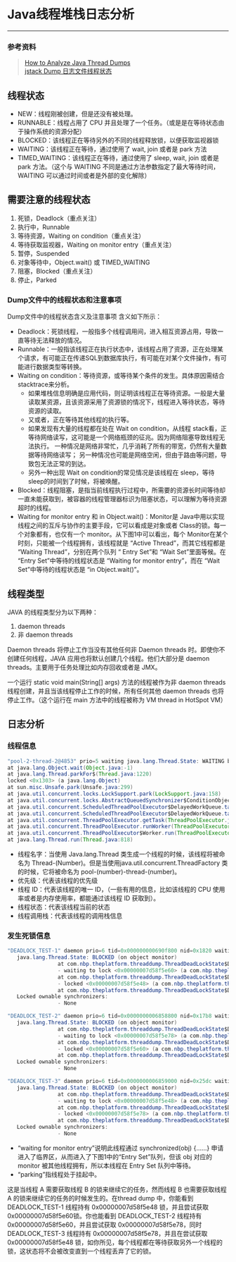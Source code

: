 # Java线程堆栈日志分析
---

### 参考资料 
> [How to Analyze Java Thread Dumps]       
> [jstack Dump 日志文件线程状态]


[How to Analyze Java Thread Dumps]:http://architects.dzone.com/articles/how-analyze-java-thread-dumps
[jstack Dump 日志文件线程状态]:https://www.cnblogs.com/PerOpt/p/3740139.html
## 线程状态
* NEW：线程刚被创建，但是还没有被处理。
* RUNNABLE：线程占用了 CPU 并且处理了一个任务。（或是是在等待状态由于操作系统的资源分配）
* BLOCKED：该线程正在等待另外的不同的线程释放锁，以便获取监视器锁
* WAITING：该线程正在等待，通过使用了 wait, join 或者是 park 方法
* TIMED_WAITING：该线程正在等待，通过使用了 sleep, wait, join 或者是 park 方法。（这个与 WAITING 不同是通过方法参数指定了最大等待时间，WAITING 可以通过时间或者是外部的变化解除）

## 需要注意的线程状态
1. 死锁，Deadlock（重点关注） 
2. 执行中，Runnable   
3. 等待资源，Waiting on condition（重点关注） 
4. 等待获取监视器，Waiting on monitor entry（重点关注）
5. 暂停，Suspended
6. 对象等待中，Object.wait() 或 TIMED_WAITING
7. 阻塞，Blocked（重点关注）  
8. 停止，Parked

### Dump文件中的线程状态和注意事项
Dump文件中的线程状态含义及注意事项
含义如下所示：

* Deadlock：死锁线程，一般指多个线程调用间，进入相互资源占用，导致一直等待无法释放的情况。
* Runnable：一般指该线程正在执行状态中，该线程占用了资源，正在处理某个请求，有可能正在传递SQL到数据库执行，有可能在对某个文件操作，有可能进行数据类型等转换。
* Waiting on condition：等待资源，或等待某个条件的发生。具体原因需结合 stacktrace来分析。
    *  如果堆栈信息明确是应用代码，则证明该线程正在等待资源。一般是大量读取某资源，且该资源采用了资源锁的情况下，线程进入等待状态，等待资源的读取。
    * 又或者，正在等待其他线程的执行等。
    * 如果发现有大量的线程都在处在 Wait on condition，从线程 stack看，正等待网络读写，这可能是一个网络瓶颈的征兆。因为网络阻塞导致线程无法执行。
一种情况是网络非常忙，几乎消耗了所有的带宽，仍然有大量数据等待网络读写；
另一种情况也可能是网络空闲，但由于路由等问题，导致包无法正常的到达。
    * 另外一种出现 Wait on condition的常见情况是该线程在 sleep，等待 sleep的时间到了时候，将被唤醒。
* Blocked：线程阻塞，是指当前线程执行过程中，所需要的资源长时间等待却一直未能获取到，被容器的线程管理器标识为阻塞状态，可以理解为等待资源超时的线程。
* Waiting for monitor entry 和 in Object.wait()：Monitor是 Java中用以实现线程之间的互斥与协作的主要手段，它可以看成是对象或者 Class的锁。每一个对象都有，也仅有一个 monitor。从下图1中可以看出，每个 Monitor在某个时刻，只能被一个线程拥有，该线程就是 “Active Thread”，而其它线程都是 “Waiting Thread”，分别在两个队列 “ Entry Set”和 “Wait Set”里面等候。在 “Entry Set”中等待的线程状态是 “Waiting for monitor entry”，而在 “Wait Set”中等待的线程状态是 “in Object.wait()”。

## 线程类型
JAVA 的线程类型分为以下两种：

1. daemon threads
2. 非 daemon threads

Daemon threads 将停止工作当没有其他任何非 Daemon threads 时。即使你不创建任何线程，JAVA 应用也将默认创建几个线程。他们大部分是 daemon threads。主要用于任务处理比如内存回收或者是 JMX。

一个运行 static void main(String[] args) 方法的线程被作为非 daemon threads 线程创建，并且当该线程停止工作的时候，所有任何其他 daemon threads 也将停止工作。（这个运行在 main 方法中的线程被称为 VM thread in HotSpot VM）

## 日志分析
### 线程信息
``` java
"pool-2-thread-2@4853" prio=5 waiting java.lang.Thread.State: WAITING blocks pool-2-thread-2@4853     
at java.lang.Object.wait(Object.java:-1)            
at java.lang.Thread.parkFor$(Thread.java:1220)      
locked <0x1303> (a java.lang.Object)        
at sun.misc.Unsafe.park(Unsafe.java:299)        
at java.util.concurrent.locks.LockSupport.park(LockSupport.java:158)        
at java.util.concurrent.locks.AbstractQueuedSynchronizer$ConditionObject.await(AbstractQueuedSynchronizer.java:2013)        
at java.util.concurrent.ScheduledThreadPoolExecutor$DelayedWorkQueue.take(ScheduledThreadPoolExecutor.java:1078)        
at java.util.concurrent.ScheduledThreadPoolExecutor$DelayedWorkQueue.take(ScheduledThreadPoolExecutor.java:1071)        
at java.util.concurrent.ThreadPoolExecutor.getTask(ThreadPoolExecutor.java:1038)        
at java.util.concurrent.ThreadPoolExecutor.runWorker(ThreadPoolExecutor.java:1098)      
at java.util.concurrent.ThreadPoolExecutor$Worker.run(ThreadPoolExecutor.java:588)      
at java.lang.Thread.run(Thread.java:818)        
```
* 线程名字：当使用 Java.lang.Thread 类生成一个线程的时候，该线程将被命名为 Thread-(Number)。但是当使用java.util.concurrent.ThreadFactory 类的时候，它将被命名为 pool-(number)-thread-(number)。
* 优先级：代表该线程的优先级
* 线程 ID：代表该线程的唯一 ID，（一些有用的信息，比如该线程的 CPU 使用率或者是内存使用率，都能通过该线程 ID 获取到）。
* 线程状态：代表该线程当前的状态
* 线程调用栈：代表该线程的调用栈信息

### 发生死锁信息
``` java
"DEADLOCK_TEST-1" daemon prio=6 tid=0x000000000690f800 nid=0x1820 waiting for monitor entry [0x000000000805f000]      
   java.lang.Thread.State: BLOCKED (on object monitor)      
                at com.nbp.theplatform.threaddump.ThreadDeadLockState$DeadlockThread.goMonitorDeadlock(ThreadDeadLockState.java:197)        
                - waiting to lock <0x00000007d58f5e60> (a com.nbp.theplatform.threaddump.ThreadDeadLockState$Monitor)       
                at com.nbp.theplatform.threaddump.ThreadDeadLockState$DeadlockThread.monitorOurLock(ThreadDeadLockState.java:182)       
                - locked <0x00000007d58f5e48> (a com.nbp.theplatform.threaddump.ThreadDeadLockState$Monitor)
                at com.nbp.theplatform.threaddump.ThreadDeadLockState$DeadlockThread.run(ThreadDeadLockState.java:135)           
   Locked ownable synchronizers:
                - None   

"DEADLOCK_TEST-2" daemon prio=6 tid=0x0000000006858800 nid=0x17b8 waiting for monitor entry [0x000000000815f000]        
   java.lang.Thread.State: BLOCKED (on object monitor)      
                at com.nbp.theplatform.threaddump.ThreadDeadLockState$DeadlockThread.goMonitorDeadlock(ThreadDeadLockState.java:197)        
                - waiting to lock <0x00000007d58f5e78> (a com.nbp.theplatform.threaddump.ThreadDeadLockState$Monitor)       
                at com.nbp.theplatform.threaddump.ThreadDeadLockState$DeadlockThread.monitorOurLock(ThreadDeadLockState.java:182)       
                - locked <0x00000007d58f5e60> (a com.nbp.theplatform.threaddump.ThreadDeadLockState$Monitor)        
                at com.nbp.theplatform.threaddump.ThreadDeadLockState$DeadlockThread.run(ThreadDeadLockState.java:135)      
   Locked ownable synchronizers:
                - None     

"DEADLOCK_TEST-3" daemon prio=6 tid=0x0000000006859000 nid=0x25dc waiting for monitor entry [0x000000000825f000]        
   java.lang.Thread.State: BLOCKED (on object monitor)      
                at com.nbp.theplatform.threaddump.ThreadDeadLockState$DeadlockThread.goMonitorDeadlock(ThreadDeadLockState.java:197)        
                - waiting to lock <0x00000007d58f5e48> (a com.nbp.theplatform.threaddump.ThreadDeadLockState$Monitor)       
                at com.nbp.theplatform.threaddump.ThreadDeadLockState$DeadlockThread.monitorOurLock(ThreadDeadLockState.java:182)       
                - locked <0x00000007d58f5e78> (a com.nbp.theplatform.threaddump.ThreadDeadLockState$Monitor)        
                at com.nbp.theplatform.threaddump.ThreadDeadLockState$DeadlockThread.run(ThreadDeadLockState.java:135)      
   Locked ownable synchronizers:
                - None     
``` 
* “waiting for monitor entry”说明此线程通过 synchronized(obj) {……} 申请进入了临界区，从而进入了下图1中的“Entry Set”队列，但该 obj 对应的 monitor 被其他线程拥有，所以本线程在 Entry Set 队列中等待。
* “parking”指线程处于挂起中。

这是当线程 A 需要获取线程 B 的锁来继续它的任务，然而线程 B 也需要获取线程 A 的锁来继续它的任务的时候发生的。在thread dump 中，你能看到 DEADLOCK_TEST-1 线程持有 0x00000007d58f5e48 锁，并且尝试获取 0x00000007d58f5e60锁。你也能看到 DEADLOCK_TEST-2 线程持有 0x00000007d58f5e60，并且尝试获取 0x00000007d58f5e78，同时 DEADLOCK_TEST-3 线程持有 0x00000007d58f5e78，并且在尝试获取 0x00000007d58f5e48 锁，如你所见，每个线程都在等待获取另外一个线程的锁，这状态将不会被改变直到一个线程丢弃了它的锁。


